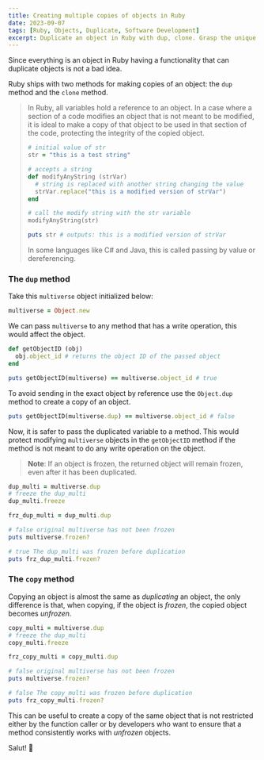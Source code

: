 ```yaml
---
title: Creating multiple copies of objects in Ruby
date: 2023-09-07
tags: [Ruby, Objects, Duplicate, Software Development]
excerpt: Duplicate an object in Ruby with dup, clone. Grasp the unique scenario that which each of the methods shines.
---
```


Since everything is an object in Ruby having a functionality that can duplicate objects is not a bad idea.

Ruby ships with two methods for making copies of an object: the `dup` method and the `clone` method.

> In Ruby, all variables hold a reference to an object. In a case where a section of a code modifies an object that is not meant to be modified, it is ideal to make a copy of that object to be used in that section of the code, protecting the integrity of the copied object.
>
> ```ruby
> # initial value of str
> str = "this is a test string"
> 
> # accepts a string
> def modifyAnyString (strVar) 
> 	# string is replaced with another string changing the value
> 	strVar.replace("this is a modified version of strVar")
> end
> 
> # call the modify string with the str variable
> modifyAnyString(str)
> 
> puts str # outputs: this is a modified version of strVar
> ```
>
> In some languages like C# and Java, this is called passing by value or dereferencing.





### The `dup` method

Take this `multiverse` object initialized below:

```ruby
multiverse = Object.new
```

We can pass `multiverse` to any method that has a write operation, this would affect the object.

```ruby
def getObjectID (obj)
  obj.object_id # returns the object ID of the passed object
end

puts getObjectID(multiverse) == multiverse.object_id # true
```

To avoid sending in the exact object by reference use the `Object.dup` method to create a copy of an object.

```ruby
puts getObjectID(multiverse.dup) == multiverse.object_id # false
```

Now, it is safer to pass the duplicated variable to a method. This would protect modifying `multiverse` objects in the `getObjectID` method if the method is not meant to do any write operation on the object.

> **Note**: If an object is frozen, the returned object will remain frozen, even after it has been duplicated.

```ruby
dup_multi = multiverse.dup
# freeze the dup_multi
dup_multi.freeze

frz_dup_multi = dup_multi.dup

# false original multiverse has not been frozen
puts multiverse.frozen? 

# true The dup_multi was frozen before duplication
puts frz_dup_multi.frozen? 
```



### The `copy` method

Copying an object is almost the same as _duplicating_ an object, the only difference is that, when copying, if the object is _frozen_, the copied object becomes _unfrozen_.

```ruby
copy_multi = multiverse.dup
# freeze the dup_multi
copy_multi.freeze

frz_copy_multi = copy_multi.dup

# false original multiverse has not been frozen
puts multiverse.frozen?

# false The copy_multi was frozen before duplication
puts frz_copy_multi.frozen? 
```

This can be useful to create a copy of the same object that is not restricted either by the function caller or by developers who want to ensure that a method consistently works with _unfrozen_ objects.

Salut! 🙇 




